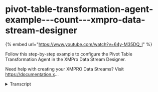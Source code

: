 # pivot-table-transformation-agent-example---count---xmpro-data-stream-designer
{% embed url="https://www.youtube.com/watch?v=64y-M35DQ_I" %}



Follow this step-by-step example to configure the Pivot Table Transformation Agent in the XMPro Data Stream Designer.

Need help with creating your XMPRO Data Streams? Visit https://documentation.x...
<details>
<summary>Transcript</summary>Follow this step-by-step example to configure the Pivot Table Transformation Agent in the XMPro Data Stream Designer.

Need help with creating your XMPRO Data Streams? Visit https://documentation.x...
this example demonstrates how to use the

pivot agent to group inventory data by

product type and price and pivot the

quantity column values

first drag the agent onto the canvas

link the input to the batch data and

output to the printer

save the data stream

and click on the agent to configure it

we'll group by product type and price

pivot on quantity

count the values

tick for a total column and enter the

values to pivot

apply the changes

save the data stream

publish it

and let's look at the live data view

each batch of events is collapsed to one

row per product type and price

with columns for each pivoted value from

the incoming quantity column

you can download the files below to try

them out yourself

and for more information about this

agent's properties head to the

configuration page

thank you
</details>